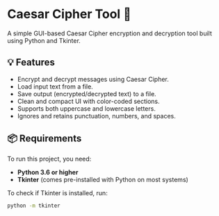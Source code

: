 # Caesar Cipher Tool 🔐

A simple GUI-based Caesar Cipher encryption and decryption tool built using Python and Tkinter.

## 💡 Features

- Encrypt and decrypt messages using Caesar Cipher.
- Load input text from a file.
- Save output (encrypted/decrypted text) to a file.
- Clean and compact UI with color-coded sections.
- Supports both uppercase and lowercase letters.
- Ignores and retains punctuation, numbers, and spaces.

## 📦 Requirements

To run this project, you need:

- **Python 3.6 or higher**
- **Tkinter** (comes pre-installed with Python on most systems)

To check if Tkinter is installed, run:
```bash
python -m tkinter
